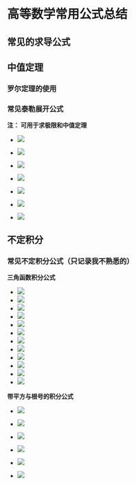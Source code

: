 # 高等数学常用公式总结

## 常见的求导公式

## 中值定理

### 罗尔定理的使用

### 常见泰勒展开公式

**注： 可用于求极限和中值定理**

- ![](http://latex.codecogs.com/gif.latex?e^x=1+x+\frac{1}{2!}x^2+...+\frac{1}{n!}x^n+o(x^n))

- ![](http://latex.codecogs.com/gif.latex?sinx=x-\frac{x^3}{3!}+...+(-1)^n\frac{x^{2n+1}}{(2n)!}+o(x^{2n}))
- ![](http://latex.codecogs.com/gif.latex?cosx=1-\frac{x^2}{2}+\frac{x^4}{4!}-...+(-1)^nx^n+o(x^n))
- ![](http://latex.codecogs.com/gif.latex?\frac{1}{1-x}=1+x+x^2+...+x^n+o(x^n))
- ![](http://latex.codecogs.com/gif.latex?\frac{1}{1+x}=1-x+x^2-...+o(x^n))
- ![](http://latex.codecogs.com/gif.latex?ln(1+x)=x-\frac{x^2}{2}+\frac{x^3}{3}-...+(-1)^{n-1}\frac{x^n}{n}+o(x^n))
- ![](http://latex.codecogs.com/gif.latex?(1+x)^{\alpha}=1+{\alpha}x+\frac{{\alpha}{{(\alpha}-1)}}{2!}x^2+...+\frac{{\alpha}{{(\alpha}-1)}...{{(\alpha}-n+1)}}{n!}x^n+o(x^n))

## 不定积分

### 常见不定积分公式（只记录我不熟悉的）

**三角函数积分公式**

- ![](http://latex.codecogs.com/gif.latex?\int{}{}tanxdx=-ln|cosx|+C)
- ![](http://latex.codecogs.com/gif.latex?\int{}{}cotxdx=ln|sinx|+C)
- ![](http://latex.codecogs.com/gif.latex?\int{}{}secxdx=ln|secx+tanx|+C)
- ![](http://latex.codecogs.com/gif.latex?\int{}{}cscxdx=ln|cscx-cotx|+C)
- ![](http://latex.codecogs.com/gif.latex?\int{}{}sec^2xdx=tanx+x)
- ![](http://latex.codecogs.com/gif.latex?\int{}{}csc^2xdx=-cotx+C)
- ![](http://latex.codecogs.com/gif.latex?\int{}{}secxtanxdx=secx+C)
- ![](http://latex.codecogs.com/gif.latex?\int{}{}cscxcotxdx=-cscx+C)
- ![](http://latex.codecogs.com/gif.latex?\int{}{}sin^2xdx=\frac{x}{2}-\frac{sin2x}{4}+C)
- ![](http://latex.codecogs.com/gif.latex?\int{}{}cos^2xdx=\frac{x}{2}+\frac{sin2x}{4}+C)
- ![](http://latex.codecogs.com/gif.latex?\int{}{}tan^2xdx=tanx-x+C)
- ![](http://latex.codecogs.com/gif.latex?\int{}{}cot^2xdx=-cotx-x+C)

**带平方与根号的积分公式**

- ![](http://latex.codecogs.com/gif.latex?\int{}{}\frac{1}{1+x^2}dx=arctanx+C)

- ![](http://latex.codecogs.com/gif.latex?\int{}{}\frac{1}{a^2+x^2}dx=arcsin\frac{x}{a}+C)

- ![](http://latex.codecogs.com/gif.latex?\int{}{}\frac{1}{\sqrt{x^2+a^2}}dx=ln(x+\sqrt{x^2+a^2})+C)

- ![](http://latex.codecogs.com/gif.latex?\int{}{}\frac{1}{\sqrt{x^2-a^2}}dx=ln|{x+\sqrt{x^2-a^2}}|+C)

- ![](http://latex.codecogs.com/gif.latex?\int{}{}\frac{1}{x^2-a^2}dx=\frac{1}{2a}ln|\frac{x-a}{x+a}|+C(\int{}{}\frac{1}{a^2-x^2}=\frac{1}{2a}ln|\frac{x+a}{x-a}|+C))

- ![](http://latex.codecogs.com/gif.latex?\int{}{}\sqrt{a^2-x^2}dx=\frac{a^2}{2}arcsin{\frac{x}{a}}+\frac{x}{2}\sqrt{a^2-x^2}+C)

    

